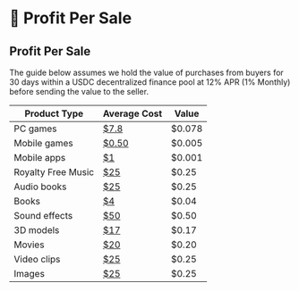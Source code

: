 # 💸 Profit Per Sale

## Profit Per Sale

The guide below assumes we hold the value of purchases from buyers for 30 days within a USDC decentralized finance pool at 12% APR (1% Monthly) before sending the value to the seller.

| Product Type       | Average Cost                                                                                                                                                                                                                                        | Value  |
| ------------------ | --------------------------------------------------------------------------------------------------------------------------------------------------------------------------------------------------------------------------------------------------- | ------ |
| PC games           | [$7.8](https://vginsights.com/insights/article/video-game-insights-2021-market-report)                                                                                                                                                              | $0.078 |
| Mobile games       | [$0.50](https://www.statista.com/statistics/267346/average-apple-app-store-price-app/#:\~:text=The%20average%20price%20of%20apps,the%20most%20popular%20smartphone%20features.)                                                                     | $0.005 |
| Mobile apps        | [$1](https://www.statista.com/statistics/267346/average-apple-app-store-price-app/#:\~:text=The%20average%20price%20of%20apps,the%20most%20popular%20smartphone%20features.)                                                                        | $0.001 |
| Royalty Free Music | [$25](https://www.partnersinrhyme.com/blog/articles/how-much-does-royalty-free-music-cost/#:\~:text=%2424.95%20to%20%2449.95%20for%20a,for%20a%20short%20music%20loop.\&text=There%20still%20seems%20to%20be,board%20for%20royalty%20free%20music.) | $0.25  |
| Audio books        | [$25](https://ebookfriendly.com/audiobooks-price-comparison-ebooks-print-books/#:\~:text=The%20usual%20price%20of%20an,are%20usually%20priced%20below%20%2420.)                                                                                     | $0.25  |
| Books              | [$4](https://www.millcitypress.net/author-learning-hub/ebook/how-to-price-your-ebook/#:\~:text=In%20fact%2C%20the%20most%20commonly,more%20money%20selling%20fewer%20books.)                                                                        | $0.04  |
| Sound effects      | [$50](https://forums.tigsource.com/index.php?topic=55759.0#:\~:text=As%20far%20as%20sound%20effects,%2410%20%2D%20%2420%20per%20sound%20effect.)                                                                                                    | $0.50  |
| 3D models          | [$17](https://albn.medium.com/sketchfabs-business-as-an-animal-matrix-fa5b5598aba7)                                                                                                                                                                 | $0.17  |
| Movies             | [$20](https://www.slashfilm.com/719493/why-streaming-movies-is-more-expensive-than-buying-the-blu-ray-or-dvd/)                                                                                                                                      | $0.20  |
| Video clips        | [$25](https://www.footagesecrets.com/buyers-guide/buy-cheap-stock-footage/#cheap-stock-footage-comparison-table)                                                                                                                                    | $0.25  |
| Images             | [$25](https://www.steves-digicams.com/knowledge-center/how-tos/buying-selling/how-much-should-you-charge-for-stock-photography.html#:\~:text=This%20type%20of%20stock%20photos,is%20not%20purchasing%20the%20license.)                              | $0.25  |
